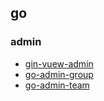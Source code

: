 ## go
### admin
* [gin-vuew-admin](https://github.com/flipped-aurora/gin-vue-admin) 
* [go-admin-group](https://github.com/GoAdminGroup/go-admin)
* [go-admin-team](https://github.com/go-admin-team/go-admin)